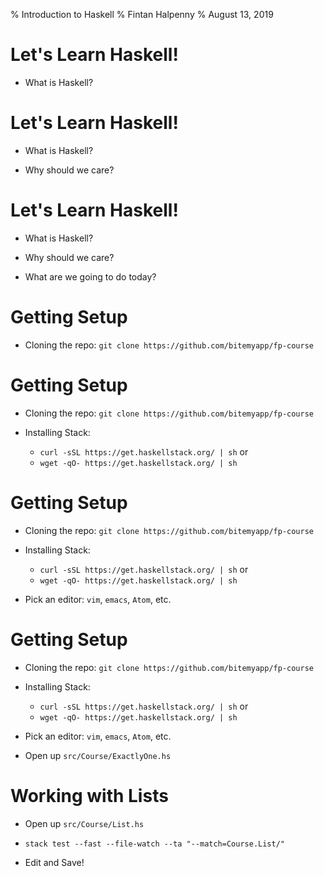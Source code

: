 % Introduction to Haskell
% Fintan Halpenny
% August 13, 2019

# Let's Learn Haskell!

* What is Haskell?

<!-- Slide -->
# Let's Learn Haskell!

* What is Haskell?

* Why should we care?

<!-- Slide -->
# Let's Learn Haskell!

* What is Haskell?

* Why should we care?

* What are we going to do today?

<!-- Slide -->
# Getting Setup

* Cloning the repo: `git clone https://github.com/bitemyapp/fp-course`

<!-- Slide -->
# Getting Setup

* Cloning the repo: `git clone https://github.com/bitemyapp/fp-course`

* Installing Stack:
  * `curl -sSL https://get.haskellstack.org/ | sh` or
  * `wget -qO- https://get.haskellstack.org/ | sh`

<!-- Slide -->
# Getting Setup

* Cloning the repo: `git clone https://github.com/bitemyapp/fp-course`

* Installing Stack:
  * `curl -sSL https://get.haskellstack.org/ | sh` or
  * `wget -qO- https://get.haskellstack.org/ | sh`

* Pick an editor: `vim`, `emacs`, `Atom`, etc.

<!-- Slide -->
# Getting Setup

* Cloning the repo: `git clone https://github.com/bitemyapp/fp-course`

* Installing Stack:
  * `curl -sSL https://get.haskellstack.org/ | sh` or
  * `wget -qO- https://get.haskellstack.org/ | sh`

* Pick an editor: `vim`, `emacs`, `Atom`, etc.

* Open up `src/Course/ExactlyOne.hs`

<!-- Slide -->
# Working with Lists

* Open up `src/Course/List.hs`

* `stack test --fast --file-watch --ta "--match=Course.List/"`

* Edit and Save!
